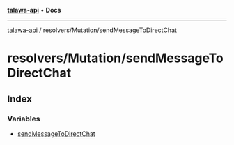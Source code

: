 [**talawa-api**](../../../README.md) • **Docs**

***

[talawa-api](../../../modules.md) / resolvers/Mutation/sendMessageToDirectChat

# resolvers/Mutation/sendMessageToDirectChat

## Index

### Variables

- [sendMessageToDirectChat](variables/sendMessageToDirectChat.md)
